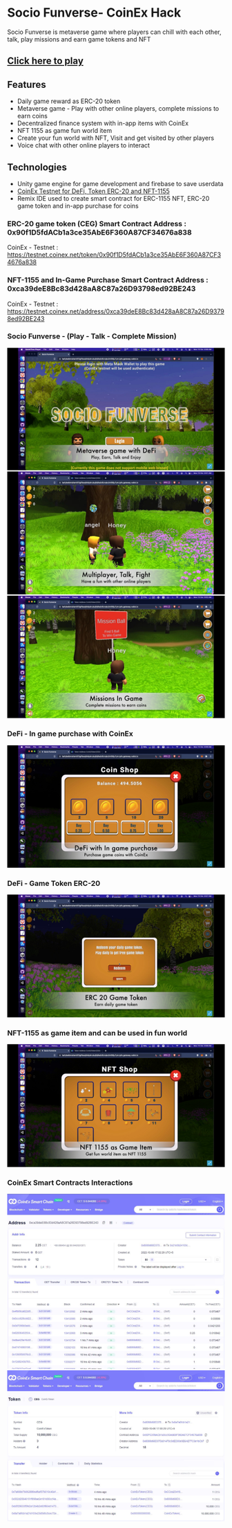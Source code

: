 # Socio Funverse- CoinEx Hack
Socio Funverse is metaverse game where players can chill with each other, talk, play missions and earn game tokens and NFT

## [Click here to play](https://www.thundergamestudio.com/evmoshack/)

## Features
- Daily game reward as ERC-20 token
- Metaverse game - Play with other online players, complete missions to earn coins
- Decentralized finance system with in-app items with CoinEx
- NFT 1155 as game fun world item
- Create your  fun world with NFT, Visit and get visited by other players
- Voice chat with other online players to interact


## Technologies
- Unity game engine for game development and firebase to save userdata
- [CoinEx Testnet for DeFi, Token ERC-20 and NFT-1155](https://github.com/SocioFunverse/SocioFunverseGame/blob/main/CoinEx.md)
- Remix IDE used to create smart contract for ERC-1155 NFT, ERC-20 game token and in-app purchase for coins


### ERC-20 game token (CEG) Smart Contract Address : 0x90f1D5fdACb1a3ce35AbE6F360A87CF34676a838
CoinEx - Testnet : https://testnet.coinex.net/token/0x90f1D5fdACb1a3ce35AbE6F360A87CF34676a838

### NFT-1155 and In-Game Purchase Smart Contract Address : 0xca39deE8Bc83d428aA8C87a26D93798ed92BE243
CoinEx - Testnet : https://testnet.coinex.net/address/0xca39deE8Bc83d428aA8C87a26D93798ed92BE243


### Socio Funverse - (Play - Talk - Complete Mission)
![Socio Funverse Game](/Images/SocioFunVerse1.jpg)
![Socio Funverse Game](/Images/SocioFunVerse6.jpg)
![Socio Funverse Game](/Images/SocioFunVerse7.jpg)

### DeFi - In game purchase with CoinEx 
![Socio Funverse Game](/Images/SocioFunVerse4.jpg)

### DeFi - Game Token ERC-20
![Socio Funverse Game](/Images/SocioFunVerse2.jpg)

### NFT-1155 as game item and can be used in fun world
![Socio Funverse Game](/Images/SocioFunVerse3.jpg)

### CoinEx Smart Contracts Interactions
![Socio Funverse Game](/Images/CoinEx1.jpg)
![Socio Funverse Game](/Images/CoinEx2.jpg)



